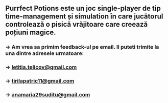 ## Purrfect Potions este un joc single-player de tip time-management și simulation în care jucătorul controlează o pisică vrăjitoare care creează poțiuni magice.
###  -> Am vrea sa primim feedback-ul pe email. Il puteti trimite la una dintre adresele urmatoare: 
###  -> letitia.telicov@gmail.com
###  -> tirilapatric11@gmail.com
###  -> anamaria29suditu@gmail.com
